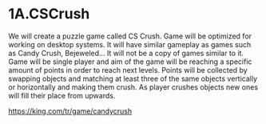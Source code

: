 # 1A.CSCrush

We will create a puzzle game called CS Crush. Game will be optimized for working on desktop systems. 
It will have similar gameplay as games such as Candy Crush, Bejeweled...
It will not be a copy of games similar to it. 
Game will be single player and aim of the game will be reaching a specific amount of points in order to reach next levels. 
Points will be collected by swapping objects and matching at least three of the same objects vertically or horizontally and making them crush. 
As player crushes objects new ones will fill their place from upwards.

https://king.com/tr/game/candycrush  

